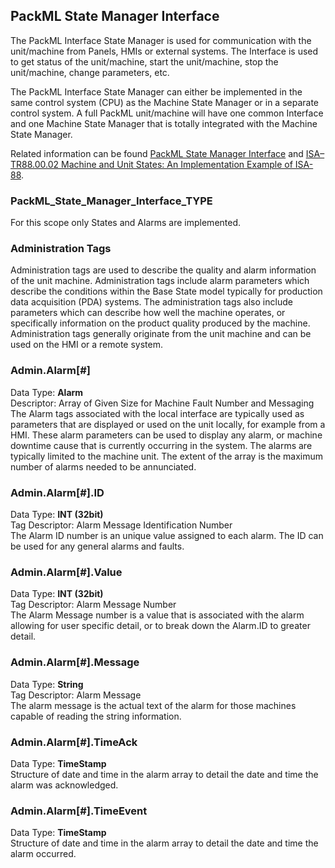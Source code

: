 ## PackML State Manager Interface

The PackML Interface State Manager is used for communication with the unit/machine from Panels, HMIs or external systems. 
The Interface is used to get status of the unit/machine, start the unit/machine, stop the unit/machine, change parameters, etc.

The PackML Interface State Manager can either be implemented in the same control system (CPU) as the Machine State Manager or in a separate control system. 
A full PackML unit/machine will have one common Interface and one Machine State Manager that is totally integrated with the Machine State Manager.

Related information can be found [PackML State Manager Interface](https://www.omac.org/packaging-workgroup-solutions) and [ISA–TR88.00.02 Machine and Unit States: An Implementation Example of
ISA-88](https://sesam-world.com/_pdf/make2pack/mode/2010-11-29/Materiale/TR_880002.pdf).

### PackML_State_Manager_Interface_TYPE
For this scope only States and Alarms are implemented.

### Administration Tags
Administration tags are used to describe the quality and alarm information of the unit
machine. Administration tags include alarm parameters which describe the conditions within
the Base State model typically for production data acquisition (PDA) systems. The
administration tags also include parameters which can describe how well the machine
operates, or specifically information on the product quality produced by the machine.
Administration tags generally originate from the unit machine and can be used on the HMI or
a remote system.

### Admin.Alarm[#]
Data Type: **Alarm**  
Descriptor: Array of Given Size for Machine Fault Number and Messaging  
The Alarm tags associated with the local interface are typically used as parameters that are
displayed or used on the unit locally, for example from a HMI. These alarm parameters can
be used to display any alarm, or machine downtime cause that is currently occurring in the
system. The alarms are typically limited to the machine unit. The extent of the array is the
maximum number of alarms needed to be annunciated.

### Admin.Alarm[#].ID
Data Type: **INT (32bit)**  
Tag Descriptor: Alarm Message Identification Number  
The Alarm ID number is an unique value assigned to each alarm. The ID can be used for any
general alarms and faults.

### Admin.Alarm[#].Value
Data Type: **INT (32bit)**  
Tag Descriptor: Alarm Message Number  
The Alarm Message number is a value that is associated with the alarm allowing for user
specific detail, or to break down the Alarm.ID to greater detail.

### Admin.Alarm[#].Message
Data Type: **String**  
Tag Descriptor: Alarm Message  
The alarm message is the actual text of the alarm for those machines capable of reading the
string information.

### Admin.Alarm[#].TimeAck
Data Type: **TimeStamp**  
Structure of date and time in the alarm array to detail the date and time the alarm was
acknowledged.

### Admin.Alarm[#].TimeEvent
Data Type: **TimeStamp**  
Structure of date and time in the alarm array to detail the date and time the alarm occurred.

